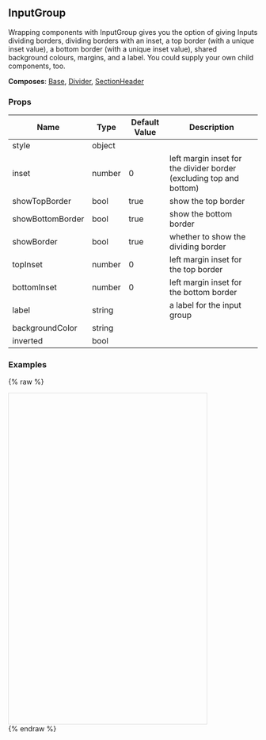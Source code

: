## InputGroup 
 
Wrapping components with InputGroup gives you the
option of giving Inputs dividing borders, dividing
borders with an inset, a top border (with a unique inset value),
a bottom border (with a unique inset value), shared background
colours, margins, and a label. You could supply your own
child components, too.

 
 __Composes__: [Base](Base.md), [Divider](Divider.md), [SectionHeader](SectionHeader.md) 


 ### Props
Name | Type | Default Value | Description
--- | --- | --- | --- 
style | object  |   | 
inset | number  | 0 | left margin inset for the divider border (excluding top and bottom)
showTopBorder | bool  | true | show the top border
showBottomBorder | bool  | true | show the bottom border
showBorder | bool  | true | whether to show the dividing border
topInset | number  | 0 | left margin inset for the top border
bottomInset | number  | 0 | left margin inset for the bottom border
label | string  |   | a label for the input group
backgroundColor | string  |   | 
inverted | bool  |   | 
 

  ### Examples

  {% raw %}

  <script src="https://fb.me/react-15.2.1.js"></script>
  <script src="https://fb.me/react-dom-15.2.1.js"></script>
  <script src="https://rawgit.com/bmcmahen/panza/docs/docs/assets/ReactNative.js"></script>
  <script src="https://rawgit.com/bmcmahen/panza/docs/docs/assets/panza.web.js"></script>
  <link href='https://cdn.rawgit.com/driftyco/ionicons/3.0/dist/css/ionicons.css' rel='stylesheet'><link>
  <div style="position: relative; width: 400px; height: 667px; border: 1px solid #ddd;" id='react-root'></div>
  <script>
'use strict';

var _extends = Object.assign || function (target) { for (var i = 1; i < arguments.length; i++) { var source = arguments[i]; for (var key in source) { if (Object.prototype.hasOwnProperty.call(source, key)) { target[key] = source[key]; } } } return target; };

var _createClass = function () { function defineProperties(target, props) { for (var i = 0; i < props.length; i++) { var descriptor = props[i]; descriptor.enumerable = descriptor.enumerable || false; descriptor.configurable = true; if ("value" in descriptor) descriptor.writable = true; Object.defineProperty(target, descriptor.key, descriptor); } } return function (Constructor, protoProps, staticProps) { if (protoProps) defineProperties(Constructor.prototype, protoProps); if (staticProps) defineProperties(Constructor, staticProps); return Constructor; }; }();

function _classCallCheck(instance, Constructor) { if (!(instance instanceof Constructor)) { throw new TypeError("Cannot call a class as a function"); } }

function _possibleConstructorReturn(self, call) { if (!self) { throw new ReferenceError("this hasn't been initialised - super() hasn't been called"); } return call && (typeof call === "object" || typeof call === "function") ? call : self; }

function _inherits(subClass, superClass) { if (typeof superClass !== "function" && superClass !== null) { throw new TypeError("Super expression must either be null or a function, not " + typeof superClass); } subClass.prototype = Object.create(superClass && superClass.prototype, { constructor: { value: subClass, enumerable: false, writable: true, configurable: true } }); if (superClass) Object.setPrototypeOf ? Object.setPrototypeOf(subClass, superClass) : subClass.__proto__ = superClass; }

var _Panza = Panza;
var Button = _Panza.Button;
var Divider = _Panza.Divider;
var Base = _Panza.Base;
var Text = _Panza.Text;
var _ReactNative = ReactNative;
var ListView = _ReactNative.ListView;


function noop() {
  console.log('button pressed');
}

var ds = new ListView.DataSource({
  rowHasChanged: function rowHasChanged(r1, r2) {
    return r1 !== r2;
  }
});

var Module = function Module(_ref) {
  var examples = _ref.examples;


  var datas = ds.cloneWithRows(examples);

  return React.createElement(Base, {
    Component: ListView,
    dataSource: datas,
    renderRow: function renderRow(row) {
      return React.createElement(
        Base,
        { py: 2 },
        React.createElement(
          Base,
          { px: 2 },
          React.createElement(
            Text,
            { mb: 1, bold: true },
            row.title
          )
        ),
        React.createElement(
          Base,
          row.props,
          row.render()
        ),
        React.createElement(
          Base,
          { p: 2, mt: 1 },
          React.createElement(
            'code',
            null,
            React.createElement(
              'pre',
              null,
              row.exampleString || row.code
            )
          )
        )
      );
    },
    renderSeparator: function renderSeparator(a, b) {
      return React.createElement(Divider, { key: a + b });
    }
  });
};

var Examples = function Examples() {
  var _ReactNative2 = ReactNative;
  var View = _ReactNative2.View;
  var _Panza2 = Panza;
  var InputRow = _Panza2.InputRow;
  var InputGroup = _Panza2.InputGroup;
  var InputHelpText = _Panza2.InputHelpText;


  function renderInputWithProps(props) {

    return function (_React$Component) {
      _inherits(Example, _React$Component);

      function Example(props) {
        _classCallCheck(this, Example);

        var _this = _possibleConstructorReturn(this, Object.getPrototypeOf(Example).call(this, props));

        _this.state = {
          value: '' || props.value
        };
        return _this;
      }

      _createClass(Example, [{
        key: 'render',
        value: function render() {
          var _this2 = this;

          return React.createElement(InputRow, _extends({
            value: this.state.value,
            onChangeText: function onChangeText(value) {
              return _this2.setState({ value: value });
            }
          }, props));
        }
      }]);

      return Example;
    }(React.Component);
  }

  var BasicGroup = function (_React$Component2) {
    _inherits(BasicGroup, _React$Component2);

    function BasicGroup(props) {
      _classCallCheck(this, BasicGroup);

      var _this3 = _possibleConstructorReturn(this, Object.getPrototypeOf(BasicGroup).call(this, props));

      _this3.state = {
        editable: true,
        basic: '',
        label: '',
        label2: '',
        label3: '',
        label4: '',
        label5: ''
      };
      return _this3;
    }

    _createClass(BasicGroup, [{
      key: 'render',
      value: function render() {

        var First = renderInputWithProps({ placeholder: 'Basic Input ' });
        var Second = renderInputWithProps({
          label: 'Basic Input with Label',
          placeholder: 'Your Value'
        });
        var Third = renderInputWithProps({
          label: 'Basic Input with Label & Vertical',
          vertical: true,
          placeholder: 'Placeholder'
        });

        var Fourth = renderInputWithProps({
          label: 'Removable',
          removable: true,
          placeholder: 'Type here...',
          onSelectLabel: function onSelectLabel() {
            return noop;
          }
        });

        return React.createElement(
          View,
          null,
          React.createElement(
            InputGroup,
            { label: 'INPUT GROUP LABEL', inset: 16, mt: 3 },
            React.createElement(First, null),
            React.createElement(Second, null),
            React.createElement(Third, null),
            React.createElement(Fourth, null)
          ),
          React.createElement(
            InputHelpText,
            null,
            'Some help text. Aute nulla ex ea amet sunt occaecat qui fugiat cupidatat fugiat in. Veniam amet elit et tempor sit ea nulla adipisicing laboris pariatur.'
          )
        );
      }
    }]);

    return BasicGroup;
  }(React.Component);

  return [{
    title: 'Basic InputGroup',
    render: function render() {
      return React.createElement(BasicGroup, null);
    },
    code: '<BasicGroup />',
    exampleString: '\n        <View>\n          <InputGroup label=\'INPUT GROUP LABEL\' inset={16} mt={3}>\n            <InputRow\n              value={this.state.first}\n              onChangeText={(first) => this.setState({ first })}\n              placeholder=\'Basic Input\'\n            />\n            <InputRow\n              value={this.state.second}\n              onChangeText={(second) => this.setState({ second })}\n              label=\'Basic Input with Label\'\n              placeholder=\'Your Value\'\n            />\n            <InputRow\n              value={this.state.value}\n              onChangeText={(value) => this.setState({ value })}\n              label=\'Basic Input with Label & Vertical\'\n              vertical\n              placeholder=\'Placeholder\'\n            />\n            <InputRow\n              value={this.state.value}\n              onChangeText={(value) => this.setState({ value })}\n              label=\'Removable\'\n              removable\n              placeholder=\'Type here...\'\n              onSelectLabel={() => noop}\n            />\n          </InputGroup>\n          <InputHelpText>\n            Some help text. Aute nulla ex ea amet sunt occaecat qui fugiat cupidatat fugiat in. Veniam amet elit et tempor sit ea nulla adipisicing laboris pariatur.\n          </InputHelpText>\n        </View>\n      '
  }];
};

var App = function App() {
  return React.createElement(Module, { examples: Examples() });
};

ReactNative.AppRegistry.registerComponent('MyApp', function () {
  return App;
});
ReactNative.AppRegistry.runApplication('MyApp', {
  rootTag: document.getElementById('react-root')
});
  </script>
  {% endraw %}
